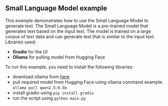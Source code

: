 ## Small Language Model example
This example demonstrates how to use the Small Language Model to generate text. The Small Language Model is a pre-trained model that generates text based on the input text. The model is trained on a large corpus of text data and can generate text that is similar to the input text.
Libraries used:
- **Gradio** for the UI
- **Ollama** for pulling model from Hugging Face

To run this example, you need to install the following libraries:
- download ollama from [here](https://github.com/ollama/ollama)
- pull required model from Hugging Face using ollama command
 example: ```ollama pull qwen2.5:0.5b```
 - install gradio using ```pip install gradio```
 - run the script using ```python main.py```
